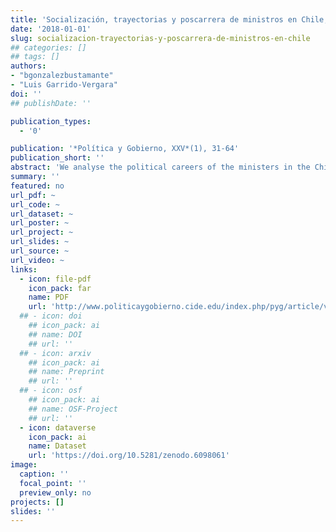 ```yaml
---
title: 'Socialización, trayectorias y poscarrera de ministros en Chile, 1990-2010'
date: '2018-01-01'
slug: socializacion-trayectorias-y-poscarrera-de-ministros-en-chile
## categories: []
## tags: []
authors:
- "bgonzalezbustamante"
- "Luis Garrido-Vergara"
doi: ''
## publishDate: ''

publication_types:
  - '0'

publication: '*Política y Gobierno, XXV*(1), 31-64'
publication_short: ''
abstract: 'We analyse the political careers of the ministers in the Chilean cabinets from 1990 to 2010. We consider data from a survey of 386 members of the political elite who held top positions within the Chilean government during the mentioned period. Considering this sample, only 108 cases were appointed as ministers, which represents more than 60 per cent of the appointments for the whole period. We describe the group and present a Qualitative Comparative Analysis (QCA) of their political careers with long-standing trajectories. We also carry out a trajectory and post-ministerial careers analysis in order to find common circulation patterns. One of the main findings of the analysis is that a group of individuals share social circles and specific forms of capital.'
summary: ''
featured: no
url_pdf: ~
url_code: ~
url_dataset: ~
url_poster: ~
url_project: ~
url_slides: ~
url_source: ~
url_video: ~
links:
  - icon: file-pdf
    icon_pack: far
    name: PDF
    url: 'http://www.politicaygobierno.cide.edu/index.php/pyg/article/view/1080/'
  ## - icon: doi
    ## icon_pack: ai
    ## name: DOI
    ## url: ''
  ## - icon: arxiv
    ## icon_pack: ai
    ## name: Preprint
    ## url: ''
  ## - icon: osf
    ## icon_pack: ai
    ## name: OSF-Project
    ## url: ''
  - icon: dataverse
    icon_pack: ai
    name: Dataset
    url: 'https://doi.org/10.5281/zenodo.6098061'
image:
  caption: ''
  focal_point: ''
  preview_only: no
projects: []
slides: ''
---
```

